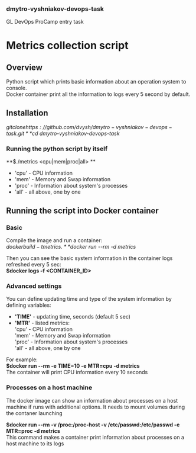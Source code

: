 ### dmytro-vyshniakov-devops-task
GL DevOps ProCamp entry task

# Metrics collection script  

## Overview

Python script which prints basic information about an operation system to console.  
Docker container print all the information to logs every 5 second by default.

## Installation 

*$git clone https://github.com/dvysh/dmytro-vyshniakov-devops-task.git*  
*$cd dmytro-vyshniakov-devops-task*  

### Running the python script by itself

**$./metrics <cpu|mem|proc|all> **  
- 'cpu' - CPU information  
- 'mem' - Memory and Swap information  
- 'proc' - Information about system's processes  
- 'all' - all above, one by one  

## Running the script into Docker container
### Basic 

Compile the image and run a container:  
*$docker build -t metrics .*  
*$docker run --rm -d metrics*

Then you can see the basic system information in the container logs refreshed every 5 sec:  
**$docker logs -f <CONTAINER_ID>**

### Advanced settings

You can define updating time and type of the system information by defining variables:  
- **'TIME'** - updating time, seconds (default 5 sec)  
- **'MTR'** -  listed metrics:   
   'cpu' - CPU information  
   'mem' - Memory and Swap information  
   'proc' - Information about system's processes  
   'all' - all above, one by one  
 
 For example:  
 **$docker run --rm -e TIME=10 -e MTR=cpu -d metrics**  
The container will print CPU information every 10 seconds

### Processes on a host machine
The docker image can show an information about processes on a host machine if runs with additional options.
It needs to mount volumes during the contaner launching

**$docker run --rm -v /proc:/proc-host -v /etc/passwd:/etc/passwd -e MTR=proc -d metrics**  
This command makes a container print information about processes on a host machine to its logs  
